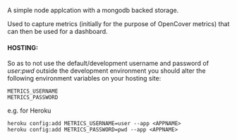A simple node applcation with a mongodb backed storage. 

Used to capture metrics (initially for the purpose of OpenCover metrics) that can then be used for a dashboard.

#### HOSTING:

So as to not use the default/development username and password of *user:pwd* outside the development environment you should alter the following environment variables on your hosting site:
```
METRICS_USERNAME
METRICS_PASSWORD
```
e.g. for Heroku
```
heroku config:add METRICS_USERNAME=user --app <APPNAME>
heroku config:add METRICS_PASSWORD=pwd --app <APPNAME>
```
